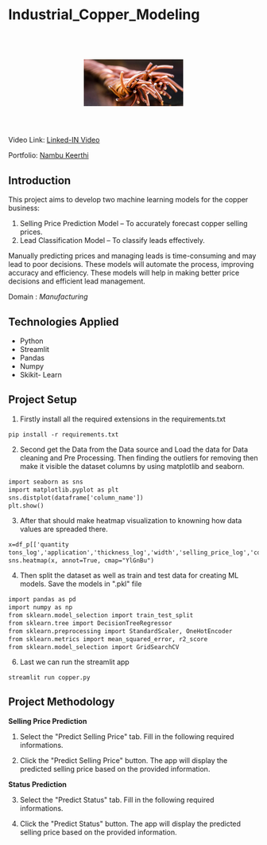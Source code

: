 
<h1> Industrial_Copper_Modeling </h1>


<h1 align="center">
  <br>
  <a href=""><img src="data/copper-wire-1.jpg" alt="Industrial Copper Modeling" width="200"></a>
  <br>
 
  <br>
</h1>


<p align="center">
  <a href="#Introduction"></a> 
  <a href="#Technologies Applied"></a>  
</p>

Video Link: [Linked-IN Video](https://www.linkedin.com/posts/keerthi-r-9b8839283_project-name-industrial-copper-model-project-activity-7296603762872262657-9mjq?utm_source=share&utm_medium=member_desktop&rcm=ACoAAEUARVwBltI0ri4ApeK7YzcbHxGViaHfWEM)

Portfolio: [Nambu Keerthi](https://portfolio-b5zieg8xn5nhwau5b4bhp8.streamlit.app/)

## Introduction 
This project aims to develop two machine learning models for the copper business:

1. Selling Price Prediction Model – To accurately forecast copper selling prices.
2. Lead Classification Model – To classify leads effectively.

Manually predicting prices and managing leads is time-consuming and may lead to poor decisions. These models will automate the process, improving accuracy and efficiency. These models will help in making better price decisions and efficient lead management. 

Domain : *Manufacturing*

## Technologies Applied
* Python
* Streamlit 
* Pandas 
* Numpy
* Skikit- Learn


## Project Setup
1. Firstly install all the required extensions in the requirements.txt
```
pip install -r requirements.txt
```

2. Second get the Data from the Data source and Load the data for Data cleaning and Pre Processing. Then finding the outliers for removing then make it visible the dataset columns by using matplotlib and seaborn.
```
import seaborn as sns
import matplotlib.pyplot as plt
sns.distplot(dataframe['column_name'])
plt.show()
```

3. After that should make heatmap visualization to knowning how data values are spreaded there. 
```
x=df_p[['quantity tons_log','application','thickness_log','width','selling_price_log','country','customer','product_ref']].corr()
sns.heatmap(x, annot=True, cmap="YlGnBu")

```
4. Then split the dataset as well as  train and test data for creating ML models. Save the models in ".pkl" file 
```
import pandas as pd
import numpy as np
from sklearn.model_selection import train_test_split
from sklearn.tree import DecisionTreeRegressor
from sklearn.preprocessing import StandardScaler, OneHotEncoder
from sklearn.metrics import mean_squared_error, r2_score
from sklearn.model_selection import GridSearchCV

```
  

6. Last we can run the streamlit app
```
streamlit run copper.py
```

   
## Project Methodology

**Selling Price Prediction**

1. Select the "Predict Selling Price" tab. Fill in the following required informations.

2. Click the "Predict Selling Price" button. The app will display the predicted selling price based on the provided information.

**Status Prediction**

3. Select the "Predict Status" tab. Fill in the following required informations.


4. Click the "Predict Status" button. The app will display the predicted selling price based on the provided information.
